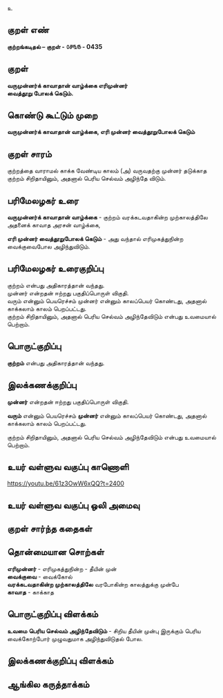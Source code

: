 உ

## குறள் எண் 

**குற்றங்கடிதல் – குறள் - ௦௪௩௫ - 0435**  

## குறள் 

**வருமுன்னர்க் காவாதான் வாழ்க்கை எரிமுன்னர்  
வைத்தூறு போலக் கெடும்.**

## கொண்டு கூட்டும் முறை

**வருமுன்னர்க் காவாதான் வாழ்க்கை, எரி முன்னர் வைத்தூறுபோலக் கெடும்**

## குறள் சாரம் 

 குற்றத்தை வாராமல் காக்க வேண்டிய காலம் (அ) வருவதற்கு முன்னர் தடுக்காத குற்றம் சிறிதாயினும், அதனால் பெரிய செல்வம் அழிந்தே விடும்.  

## பரிமேலழகர் உரை

**வருமுன்னர்க் காவாதான் வாழ்க்கை** - குற்றம் வரக்கடவதாகின்ற முற்காலத்திலே அதனைக் காவாத அரசன் வாழ்க்கை,  

**எரி முன்னர் வைத்தூறுபோலக் கெடும்** - அது வந்தால் எரிமுகத்துநின்ற வைக்குவைபோல அழிந்துவிடும். 

## பரிமேலழகர் உரைகுறிப்பு   

குற்றம் என்பது அதிகாரத்தான் வந்தது.  
முன்னர் என்றதன் ஈற்றது பகுதிப்பொருள் விகுதி.  
வரும் என்னும் பெயரெச்சம் முன்னர் என்னும் காலப்பெயர் கொண்டது, அதனால் காக்கலாம் காலம் பெறப்பட்டது.  
குற்றம் சிறிதாயினும், அதனால் பெரிய செல்வம் அழிந்தேவிடும் என்பது உவமையால் பெற்றாம்.    

## பொருட்குறிப்பு 

**குற்றம்** என்பது அதிகாரத்தான் வந்தது.

## இலக்கணக்குறிப்பு  

**முன்னர்** என்றதன் ஈற்றது பகுதிப்பொருள் விகுதி.  

**வரும்** என்னும் பெயரெச்சம் **முன்னர்** என்னும் காலப்பெயர் கொண்டது, அதனால் காக்கலாம் காலம் பெறப்பட்டது.  

குற்றம் சிறிதாயினும், அதனால் பெரிய செல்வம் அழிந்தேவிடும் என்பது உவமையால் பெற்றாம்.  

## உயர் வள்ளுவ வகுப்பு காணொளி

https://youtu.be/61z3OwW6xQQ?t=2400

## உயர் வள்ளுவ வகுப்பு ஒலி அமைவு 

 
## குறள் சார்ந்த கதைகள் 


## தொன்மையான சொற்கள்  

**எரிமுன்னர்** - எரிமுகத்துநின்ற - தீயின் முன்  
**வைக்குவை** - வைக்கோல்     
**வரக்கடவதாகின்ற முற்காலத்திலே** வரபோகின்ற காலத்துக்கு முன்பே     
**காவாத** - காக்காத 

## பொருட்குறிப்பு விளக்கம்
  
**உவமை**
**பெரிய செல்வம் அழிந்தேவிடும்** - சிறிய தீயின் முன்பு இருக்கும் பெரிய வைக்கோற்போர் முழுவதுமாக அழிந்துவிடுதல் போல.  

## இலக்கணக்குறிப்பு விளக்கம்


## ஆங்கில கருத்தாக்கம் 


